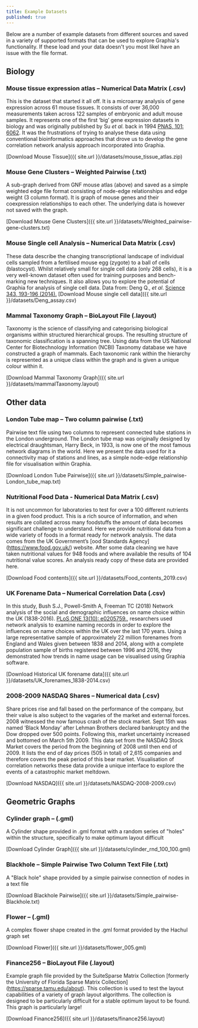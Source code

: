 ```yaml
---
title: Example Datasets
published: true
---
```


Below are a number of example datasets from different sources and saved in a variety of supported formats that can be used to explore Graphia's functionality. If these load and your data doesn't you most likel have an issue with the file format.

## **Biology**

### **Mouse tissue expression atlas** – Numerical Data Matrix (.csv)

This is the dataset that started it all off. It is a microarray analysis of gene expression across 61 mouse tissues. It consists of over 36,000 measurements taken across 122 samples of embryonic and adult mouse samples. It represents one of the first ‘big’ gene expression datasets in biology and was originally published by Su _et al._ back in 1994 [PNAS, 101: 6062](https://www.ncbi.nlm.nih.gov/pmc/articles/PMC395923/). It was the frustrations of trying to analyse these data using conventional bioinformatics approaches that drove us to develop the gene correlation network analysis approach incorporated into Graphia.

[Download Mouse Tissue]({{ site.url }}/datasets/mouse_tissue_atlas.zip)

### **Mouse Gene Clusters** – Weighted Pairwise (.txt)

A sub-graph derived from GNF mouse atlas (above) and saved as a simple weighted edge file format consisting of node-edge relationships and edge weight (3 column format). It is graph of mouse genes and their coexpression relationships to each other. The underlying data is however not saved with the graph.

[Download Mouse Gene Clusters]({{ site.url }}/datasets/Weighted_pairwise-gene-clusters.txt)


### **Mouse Single cell Analysis** – Numerical Data Matrix (.csv)

These data describe the changing transcriptional landscape of individual cells sampled from a fertilised mouse egg (zygote) to a ball of cells (blastocyst). Whilst relatively small for single cell data (only 268 cells), it is a very well-known dataset often used for training purposes and bench-marking new techniques. It also allows you to explore the potential of Graphia for analysis of single cell data. Data from: Deng Q., _et al_.  [Science 343, 193-196 (2014).](http://science.sciencemag.org/content/343/6167/193.long) [Download Mouse single cell data]({{ site.url }}/datasets/Deng_assay.csv)

### **Mammal Taxonomy Graph** – BioLayout File (.layout)

Taxonomy is the science of classifying and categorising biological organisms within structured hierarchical groups. The resulting structure of taxonomic classification is a spanning tree. Using data from the US National Center for Biotechnology Information (NCBI) Taxonomy database we have constructed a graph of mammals. Each taxonomic rank within the hierarchy is represented as a unique class within the graph and is given a unique colour within it.

[Download Mammal Taxonomy Graph]({{ site.url }}/datasets/mammalTaxonomy.layout)


## **Other data**

### **London Tube map** – Two column pairwise (.txt)

Pairwise text file using two columns to represent connected tube stations in the London underground. The London tube map was originally designed by electrical draughtsman, Harry Beck, in 1933, is now one of the most famous network diagrams in the world. Here we present the data used for it a connectivity map of stations and lines, as a simple node-edge relationship file for visualisation within Graphia.

[Download London Tube Pairwise]({{ site.url }}/datasets/Simple_pairwise-London_tube_map.txt)

### **Nutritional Food Data** - Numerical Data Matrix (.csv)

It is not uncommon for laboratories to test for over a 100 different nutrients in a given food product. This is a rich source of information, and when results are collated across many foodstuffs the amount of data becomes significant challenge to understand. Here we provide nutritional data from a wide variety of foods in a format ready for network analysis. The data comes from the UK Government’s [ood Standards Agency] (https://www.food.gov.uk/) website. After some data cleaning we have taken nutritional values for 948 foods and where available the results of 104 nutritional value scores. An analysis ready copy of these data are provided here.

[Download Food contents]({{ site.url }}/datasets/Food_contents_2019.csv)


### **UK Forename Data** – Numerical Correlation Data (.csv)

In this study, Bush S.J., Powell-Smith A, Freeman TC (2018) Network analysis of the social and demographic influences on name choice within the UK (1838-2016). [PLoS ONE 13(10): e0205759.](https://journals.plos.org/plosone/article?id=10.1371/journal.pone.0205759), researchers used network analysis to examine naming records in order to explore the influences on name choices within the UK over the last 170 years. Using a large representative sample of approximately 22 million forenames from England and Wales given between 1838 and 2014, along with a complete population sample of births registered between 1996 and 2016, they demonstrated how trends in name usage can be visualised using Graphia software. 

[Download Historical UK forename data]({{ site.url }}/datasets/UK_forenames_1838-2014.csv)

### **2008-2009 NASDAQ Shares** – Numerical data (.csv)

Share prices rise and fall based on the performance of the company, but their value is also subject to the vagaries of the market and external forces. 2008 witnessed the now famous crash of the stock market. Sept 15th was named ‘Black Monday’ after Lehman Brothers declared bankruptcy and the Dow dropped over 500 points. Following this, market uncertainty increased and bottomed on March 5th 2009. This data set from the NASDAQ Stock Market covers the period from the beginning of 2008 until then end of 2009. It lists the end of day prices (505 in total) of 2,615 companies and therefore covers the peak period of this bear market. Visualisation of correlation networks these data provide a unique interface to explore the events of a catastrophic market meltdown.

[Download NASDAQ]({{ site.url }}/datasets/NASDAQ-2008-2009.csv)


## **Geometric Graphs**

### **Cylinder graph** – (.gml)

A Cylinder shape provided in .gml format with a random series of "holes" within the structure, specifically to make optimum layout difficult

[Download Cylinder Graph]({{ site.url }}/datasets/cylinder_rnd_100_100.gml)

### **Blackhole** – Simple Pairwise Two Column Text File (.txt)

A "Black hole" shape provided by a simple pairwise connection of nodes in a text file

[Download Blackhole Pairwise]({{ site.url }}/datasets/Simple_pairwise-Blackhole.txt)

### **Flower** – (.gml)

A complex flower shape created in the .gml format provided by the Hachul graph set

[Download Flower]({{ site.url }}/datasets/flower_005.gml)

### **Finance256** – BioLayout File (.layout)

Example graph file provided by the SuiteSparse Matrix Collection [formerly the University of Florida Sparse Matrix Collection] (https://sparse.tamu.edu/about). This collection is used to test the layout capabilities of a variety of graph layout algorithms. The collection is designed to be particularly difficult for a stable optimum layout to be found. This graph is particularly large!

[Download Finance256]({{ site.url }}/datasets/finance256.layout)
